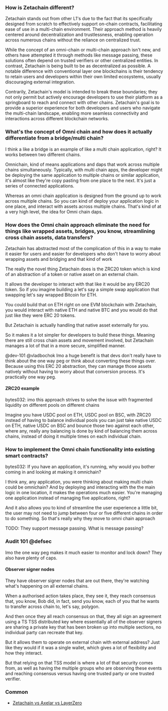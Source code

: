 
### How is Zetachain different?

Zetachain stands out from other L1's due to the fact that its specifically designed from scratch to effectively support on-chain contracts, facilitating ease of use in a multi-chain environment. Their approach method is heavily centered around decentralization and trustlessness, enabling operation across numerous chains without the reliance on centralized trust.

While the concept of an omni-chain or multi-chain approach isn't new, and others have attempted it through methods like message passing, these solutions often depend on trusted verifiers or other centralized entities. In contrast, Zetachain is being built to be as decentralized as possible. A notable difference with conventional layer one blockchains is their tendency to retain users and developers within their own limited ecosystems, usually discouraging external integration.

Contrarily, Zetachain's model is intended to break these boundaries; they not only permit but actively encourage developers to use their platform as a springboard to reach and connect with other chains. Zetachain's goal is to provide a superior experience for both developers and users who navigate the multi-chain landscape, enabling more seamless connectivity and interactions across different blockchain networks.

### What's the concept of Omni chain and how does it actually differentiate from a bridge/multi chain?

I think a like a bridge is an example of like a multi chain application, right? It works between two different chains. 

Omnichain, kind of means applications and daps that work across multiple chains simultaneously. Typically, with multi chain apps, the developer might be deploying the same application to multiple chains or similar application, it's almost like they're copy pasting from one place to the next. It's just a series of connected applications. 

Whereas an omni chain application is designed from the ground up to work across multiple chains. So you can kind of deploy your application logic in one place, and interact with assets across multiple chains. That's kind of at a very high level, the idea for Omni chain daps.


### How does the Omni chain approach eliminate the need for things like wrapped assets, bridges, you know, streamlining cross chain assets, data transfers?

Zetachain has abstracted most of the complication of this in a way to make it easier for users and easier for developers who don't have to worry about wrapping assets and bridging and that kind of work

The really the novel thing Zetachain does is the ZRC20 token which is kind of an abstraction of a token or native asset on an external chain. 

It allows the developer to interact with that like it would be any ERC20 token.  So if you imagine building a let's say a simple swap application that swapping let's say wrapped Bitcoin for ETH. 

You could build that on ETH right on one EVM blockchain with Zetachain, you would interact with native ETH and native BTC and you would do that just like they were ERC 20 tokens.

But Zetachain is actually handling that native asset externally for you. 

So it makes it a lot simpler for developers to build these things. Meaning there are still cross chain assets and movement involved, but Zetachain manages a lot of that in a more secure, simplified manner.

@dev-101 @vladbochok Imo a huge benefit is that devs don't really have to think about the one way peg or think about converting these things over. Because using this ERC 20 abstraction, they can manage those assets natively without having to worry about that conversion process. It's practically one way peg.

#### ZRC20 example

bytes032: imo this approach strives to solve the issue with fragmented liquidity on different pools on different chains

Imagine you have USDC pool on ETH, USDC pool on BSC, with ZRC20 instead of having to balance individual pools you can just take native USDC on ETH, native USDC on BSC and bounce those two against each other, where any, really any balancing is done by kind of balancing them across chains, instead of doing it multiple times on each individual chain.


### How to implement the Omni chain functionality into existing smart contracts?


bytes032: If you have an application, it's running, why would you bother coming in and looking at making it omnichain?


I think any, any application, you were thinking about making multi chain could be omnichain? And by deploying and interacting with the the main logic in one location, it makes the operations much easier. You're managing one application instead of managing five applications, right? 

And it also allows you to kind of streamline the user experience a little bit, the user may not need to jump between four or five different chains in order to do something. So that's really why they move to omni chain approach


TODO: They support message passing. What is message passing?


### Audit 101 @defsec

Imo the one way peg makes it much easier to monitor and lock down? They also have plenty of caps. 


#### Observer signer nodes

They have observer signer nodes that are out there, they're watching what's happening on all external chains. 

When a authorised action takes place, they see it, they reach consensus that, you know, Bob did, in fact, send you know, each of you that he wants to transfer across chain to, let's say, polygon. 

And then once they all reach consensus on that, they all sign an agreement using a TS TSS distributed key where essentially all of the observer signers are sharing a private key that has been broken up into multiple sections, no individual party can recreate that key. 

But it allows them to operate on external chain with external address? Just like they would if it was a single wallet, which gives a lot of flexibility and how they interact. 

But that relying on that TSS model is where a lot of that security comes from, as well as having the multiple groups who are observing these events and reaching consensus versus having one trusted party or one trusted verifier.



### Common

- [Zetachain vs Axelar vs LayerZero](https://www.reddit.com/r/zetablockchain/comments/12tk65g/messaging_layerzero_axelar_a_key_difference/)